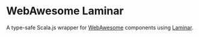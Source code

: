 # WebAwesome Laminar

A type-safe Scala.js wrapper for [WebAwesome](https://webawesome.com/) components using [Laminar](https://laminar.dev/).
